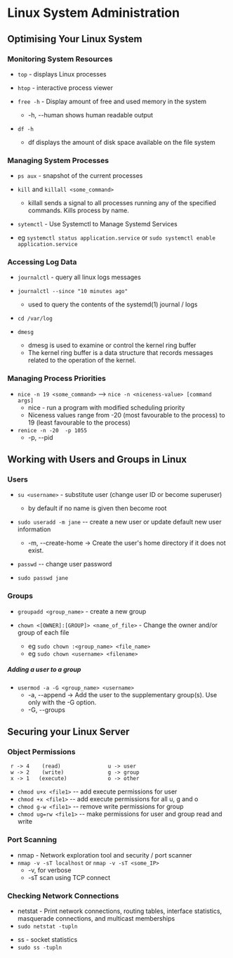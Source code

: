 # Linux System Administration

## Optimising Your Linux System

### Monitoring System Resources
- ``top`` - displays Linux processes
- ``htop`` - interactive process viewer

- ``free -h`` -  Display amount of free and used memory in the system
  - -h, --human shows human readable output

- ``df -h``
  - df displays the amount of disk space available on the file system

### Managing System Processes
- ``ps aux`` - snapshot of the current processes

- ``kill`` and ``killall <some_command>``
  - killall sends a signal to all processes running any of the specified commands. Kills process by name.

- ``sytemctl`` - Use Systemctl to Manage Systemd Services
- eg ``systemctl status application.service`` or ``sudo systemctl enable application.service``

### Accessing Log Data
- ``journalctl`` - query all linux logs messages
- ``journalctl --since "10 minutes ago"``
  - used to query the contents of the systemd(1) journal / logs


- ``cd /var/log``

- ``dmesg``
  - dmesg is used to examine or control the kernel ring buffer
  - The kernel ring buffer is a data structure that records messages related to the operation of the kernel.

### Managing Process Priorities

- ``nice -n 19 <some_command>`` --> ``nice -n <niceness-value> [command args]``
  - nice - run a program with modified scheduling priority
  - Niceness values range from -20 (most favourable to the process) to 19 (least favourable to the process)
- ``renice -n -20  -p 1055``
  - -p, --pid

## Working with Users and Groups in Linux

### Users

- ``su <username>`` - substitute user (change user ID or become superuser)
  - by default if no name is given then become root

- ``sudo useradd -m jane`` -- create a new user or update default new user information
  -  -m, --create-home -> Create the user's home directory if it does not exist.

- ``passwd`` -- change user password
- ``sudo passwd jane``

### Groups

- ``groupadd <group_name>`` - create a new group

- ``chown <[OWNER]:[GROUP]> <name_of_file>`` - Change the owner and/or group of each file
  - eg ``sudo chown :<group_name> <file_name>``
  - eg ``sudo chown <username> <filename>``

##### Adding a user to a group

- ``usermod -a -G <group_name> <username>``
  - -a, --append -> Add the user to the supplementary group(s). Use only with the -G option.
  - -G, --groups

## Securing your Linux Server

### Object Permissions
````
 r -> 4    (read)               u -> user
 w -> 2    (write)              g -> group
 x -> 1   (execute)             o -> other
````

- ``chmod u+x <file1>``   -- add execute permissions for user
- ``chmod +x <file1>``    -- add execute permissions for all u, g and o
- ``chmod g-w <file1>``   -- remove write permissions for group
- ``chmod ug=rw <file1>`` -- make permissions for user and group read and write

### Port Scanning
- nmap - Network exploration tool and security / port scanner
- ``nmap -v -sT localhost`` or ``nmap -v -sT <some_IP>``
  - -v, for verbose
  - -sT scan using TCP connect

### Checking Network Connections
- netstat - Print network connections, routing tables, interface statistics, masquerade connections, and multicast memberships
- ``sudo netstat -tupln``

<p> </p>

- ss - socket statistics
- ``sudo ss -tupln``
